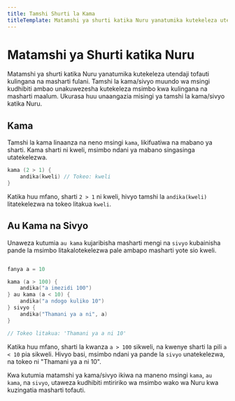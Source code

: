 ```yaml
---
title: Tamshi Shurti la Kama
titleTemplate: Matamshi ya shurti katika Nuru yanatumika kutekeleza utendaji tofauti kulingana na masharti fulani
---
```


# Matamshi ya Shurti katika Nuru

Matamshi ya shurti katika Nuru yanatumika kutekeleza utendaji tofauti kulingana na masharti fulani. Tamshi la kama/sivyo muundo wa msingi kudhibiti ambao unakuwezesha kutekeleza msimbo kwa kulingana na masharti maalum. Ukurasa huu unaangazia misingi ya tamshi la kama/sivyo katika Nuru.

## Kama

Tamshi la kama linaanza na neno msingi `kama`, likifuatiwa na mabano ya sharti. Kama sharti ni kweli, msimbo ndani ya mabano singasinga utatekelezwa.

```go
kama (2 > 1) {
    andika(kweli) // Tokeo: kweli
}
```

Katika huu mfano, sharti `2 > 1` ni kweli, hivyo tamshi la `andika(kweli)` litatekelezwa na tokeo litakua `kweli`.

## Au Kama na Sivyo

Unaweza kutumia `au kama` kujaribisha masharti mengi na `sivyo` kubainisha pande la msimbo litakalotekelezwa pale ambapo masharti yote sio kweli.

```go

fanya a = 10

kama (a > 100) {
    andika("a imezidi 100")
} au kama (a < 10) {
    andika("a ndogo kuliko 10")
} sivyo {
    andika("Thamani ya a ni", a)
}

// Tokeo litakua: 'Thamani ya a ni 10'
```

Katika huu mfano, sharti la kwanza `a > 100` sikweli, na kwenye sharti la pili `a < 10` pia sikweli. Hivyo basi, msimbo ndani ya pande la `sivyo` unatekelezwa, na tokeo ni "Thamani ya a ni 10".

Kwa kutumia matamshi ya kama/sivyo ikiwa na maneno msingi `kama`, `au kama`, na `sivyo`, utaweza kudhibiti mtiririko wa msimbo wako wa Nuru kwa kuzingatia masharti tofauti.
